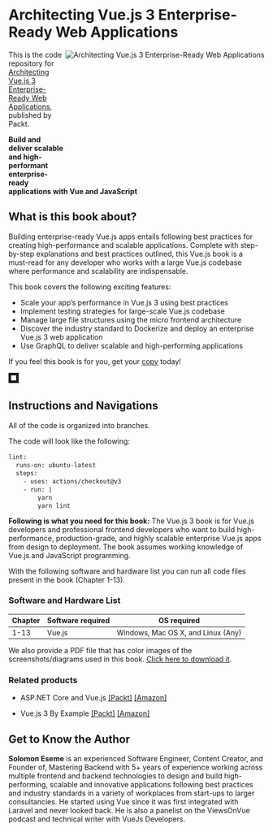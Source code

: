# Architecting Vue.js 3 Enterprise-Ready Web Applications

<a href="https://www.packtpub.com/product/architecting-vuejs-3-enterprise-ready-web-applications/9781801073905"><img src="https://content.packt.com/B17237/cover_image_small.jpg" alt="Architecting Vue.js 3 Enterprise-Ready Web Applications" height="256px" align="right"></a>

This is the code repository for [Architecting Vue.js 3 Enterprise-Ready Web Applications](https://www.packtpub.com/product/architecting-vuejs-3-enterprise-ready-web-applications/9781801073905), published by Packt.

**Build and deliver scalable and high-performant enterprise-ready applications with Vue and JavaScript**

## What is this book about?
Building enterprise-ready Vue.js apps entails following best practices for creating high-performance and scalable applications. Complete with step-by-step explanations and best practices outlined, this Vue.js book is a must-read for any developer who works with a large Vue.js codebase where performance and scalability are indispensable.

This book covers the following exciting features:
* Scale your app’s performance in Vue.js 3 using best practices
* Implement testing strategies for large-scale Vue.js codebase
* Manage large file structures using the micro frontend architecture
* Discover the industry standard to Dockerize and deploy an enterprise Vue.js 3 web application
* Use GraphQL to deliver scalable and high-performing applications

If you feel this book is for you, get your [copy](https://www.amazon.com/dp/1801073902) today!

<a href="https://www.packtpub.com/?utm_source=github&utm_medium=banner&utm_campaign=GitHubBanner"><img src="https://raw.githubusercontent.com/PacktPublishing/GitHub/master/GitHub.png" 
alt="https://www.packtpub.com/" border="5" /></a>


## Instructions and Navigations
All of the code is organized into branches.

The code will look like the following:
```
lint:
  runs-on: ubuntu-latest
  steps:
    - uses: actions/checkout@v3
    - run: |
        yarn
        yarn lint
```

**Following is what you need for this book:**
The Vue.js 3 book is for Vue.js developers and professional frontend developers who want to build high-performance, production-grade, and highly scalable enterprise Vue.js apps from design to deployment. The book assumes working knowledge of Vue.js and JavaScript programming.

With the following software and hardware list you can run all code files present in the book (Chapter 1-13).

### Software and Hardware List

| Chapter  | Software required                   | OS required                        |
| -------- | ------------------------------------| -----------------------------------|
| 1-13        | Vue.js                   | Windows, Mac OS X, and Linux (Any) |


We also provide a PDF file that has color images of the screenshots/diagrams used in this book. [Click here to download it](https://packt.link/4Lgta).


### Related products <Other books you may enjoy>
* ASP.NET Core and Vue.js [[Packt]](https://www.packtpub.com/product/aspnet-core-and-vuejs/9781800206694) [[Amazon]](https://www.amazon.com/dp/1800206690)

* Vue.js 3 By Example [[Packt]](https://www.packtpub.com/product/vuejs-3-by-example/9781838826345) [[Amazon]](https://www.amazon.com/dp/1838826343)

## Get to Know the Author
**Solomon Eseme**
is an experienced Software Engineer, Content Creator, and Founder of, Mastering Backend with 5+ years of experience working across multiple frontend and backend technologies to design and build high-performing, scalable and innovative applications following best practices and industry standards in a variety of workplaces from start-ups to larger consultancies. He started using Vue since it was first integrated with Laravel and never looked back. He is also a panelist on the ViewsOnVue podcast and technical writer with VueJs Developers.
